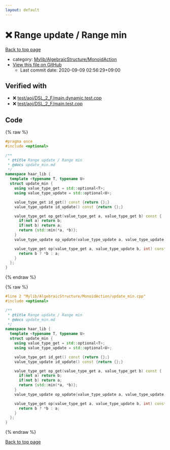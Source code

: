 ```yaml
---
layout: default
---
```


<!-- mathjax config similar to math.stackexchange -->
<script type="text/javascript" async
  src="https://cdnjs.cloudflare.com/ajax/libs/mathjax/2.7.5/MathJax.js?config=TeX-MML-AM_CHTML">
</script>
<script type="text/x-mathjax-config">
  MathJax.Hub.Config({
    TeX: { equationNumbers: { autoNumber: "AMS" }},
    tex2jax: {
      inlineMath: [ ['$','$'] ],
      processEscapes: true
    },
    "HTML-CSS": { matchFontHeight: false },
    displayAlign: "left",
    displayIndent: "2em"
  });
</script>

<script type="text/javascript" src="https://cdnjs.cloudflare.com/ajax/libs/jquery/3.4.1/jquery.min.js"></script>
<script src="https://cdn.jsdelivr.net/npm/jquery-balloon-js@1.1.2/jquery.balloon.min.js" integrity="sha256-ZEYs9VrgAeNuPvs15E39OsyOJaIkXEEt10fzxJ20+2I=" crossorigin="anonymous"></script>
<script type="text/javascript" src="../../../../assets/js/copy-button.js"></script>
<link rel="stylesheet" href="../../../../assets/css/copy-button.css" />


# :x: Range update / Range min

<a href="../../../../index.html">Back to top page</a>

* category: <a href="../../../../index.html#7bd9a37defae28fe1746a7ffe2a62491">Mylib/AlgebraicStructure/MonoidAction</a>
* <a href="{{ site.github.repository_url }}/blob/master/Mylib/AlgebraicStructure/MonoidAction/update_min.cpp">View this file on GitHub</a>
    - Last commit date: 2020-09-09 02:56:29+09:00




## Verified with

* :x: <a href="../../../../verify/test/aoj/DSL_2_F/main.dynamic.test.cpp.html">test/aoj/DSL_2_F/main.dynamic.test.cpp</a>
* :x: <a href="../../../../verify/test/aoj/DSL_2_F/main.test.cpp.html">test/aoj/DSL_2_F/main.test.cpp</a>


## Code

<a id="unbundled"></a>
{% raw %}
```cpp
#pragma once
#include <optional>

/**
 * @title Range update / Range min
 * @docs update_min.md
 */
namespace haar_lib {
  template <typename T, typename U>
  struct update_min {
    using value_type_get = std::optional<T>;
    using value_type_update = std::optional<U>;

    value_type_get id_get() const {return {};}
    value_type_update id_update() const {return {};}

    value_type_get op_get(value_type_get a, value_type_get b) const {
      if(not a) return b;
      if(not b) return a;
      return {std::min(*a, *b)};
    }
    value_type_update op_update(value_type_update a, value_type_update b) const {return (a ? a : b);}

    value_type_get op(value_type_get a, value_type_update b, int) const {
      return b ? *b : a;
    }
  };
}

```
{% endraw %}

<a id="bundled"></a>
{% raw %}
```cpp
#line 2 "Mylib/AlgebraicStructure/MonoidAction/update_min.cpp"
#include <optional>

/**
 * @title Range update / Range min
 * @docs update_min.md
 */
namespace haar_lib {
  template <typename T, typename U>
  struct update_min {
    using value_type_get = std::optional<T>;
    using value_type_update = std::optional<U>;

    value_type_get id_get() const {return {};}
    value_type_update id_update() const {return {};}

    value_type_get op_get(value_type_get a, value_type_get b) const {
      if(not a) return b;
      if(not b) return a;
      return {std::min(*a, *b)};
    }
    value_type_update op_update(value_type_update a, value_type_update b) const {return (a ? a : b);}

    value_type_get op(value_type_get a, value_type_update b, int) const {
      return b ? *b : a;
    }
  };
}

```
{% endraw %}

<a href="../../../../index.html">Back to top page</a>

